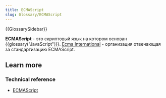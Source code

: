 ```yaml
---
title: ECMAScript
slug: Glossary/ECMAScript
---
```


{{GlossarySidebar}}

**ECMAScript** - это скриптовый язык на котором основан {{glossary("JavaScript")}}. [Ecma International](http://www.ecma-international.org) - организация отвечающая за стандартизацию ECMAScript.

## Learn more

### Technical reference

- [ECMAScript](http://www.ecmascript.org/)
